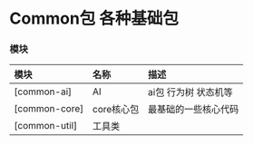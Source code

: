 # Common包 各种基础包

### 模块

| 模块            | 名称      | 描述           |  
|:--------------|:--------|:-------------|
| [common-ai]   | AI      | ai包 行为树 状态机等 |
| [common-core] | core核心包 | 最基础的一些核心代码   |
| [common-util] | 工具类     |              |


